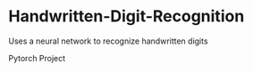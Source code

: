 # Handwritten-Digit-Recognition
Uses a neural network to recognize handwritten digits

Pytorch Project
